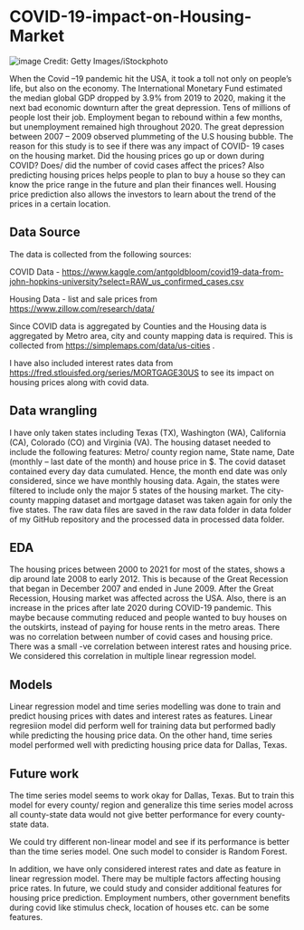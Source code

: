 # COVID-19-impact-on-Housing-Market
![image](https://user-images.githubusercontent.com/80713174/169184684-ac215ec6-f736-4a46-81b7-0878be4cabc2.png)
Credit: Getty Images/iStockphoto

When the Covid –19 pandemic hit the USA, it took a toll not only on people’s life, but also on the economy. The International Monetary Fund estimated the median global GDP dropped by 3.9% from 2019 to 2020, making it the next bad economic downturn after the great depression. Tens of millions of people lost their job. Employment began to rebound within a few months, but unemployment remained high throughout 2020.  The great depression between 2007 – 2009 observed plummeting of the U.S housing bubble. The reason for this study is to see if there was any impact of COVID- 19 cases on the housing market. Did the housing prices go up or down during COVID? Does/ did the number of covid cases affect the prices? Also predicting housing prices helps people to plan to buy a house so they can know the price range in the future and plan their finances well. Housing price prediction also allows the investors to learn about the trend of the prices in a certain location.

## Data Source

The data is collected from the following sources:

COVID Data - https://www.kaggle.com/antgoldbloom/covid19-data-from-john-hopkins-university?select=RAW_us_confirmed_cases.csv

Housing Data - list and sale prices from https://www.zillow.com/research/data/

Since COVID data is aggregated by Counties and the Housing data is aggregated by Metro area, city and county mapping data is required. This is collected from https://simplemaps.com/data/us-cities .

I have also included interest rates data from https://fred.stlouisfed.org/series/MORTGAGE30US  to see its impact on housing prices along with covid data.

## Data wrangling

I have only taken states including Texas (TX), Washington (WA), California (CA), Colorado (CO) and Virginia (VA). The housing dataset needed to include the following features: Metro/ county region name, State name, Date (monthly – last date of the month) and house price in $. 
The covid dataset contained every day data cumulated. Hence, the month end date was only considered, since we have monthly housing data. Again, the states were filtered to include only the major 5 states of the housing market.
The city-county mapping dataset and mortgage dataset was taken again for only the five states. 
The raw data files are saved in the raw data folder in data folder of my GitHub repository and the processed data in processed data folder. 

## EDA

The housing prices between 2000 to 2021 for most of the states, shows a dip around late 2008 to early 2012. 
This is because of the Great Recession that began in December 2007 and ended in June 2009. 
After the Great Recession, Housing market was affected across the USA. 
Also, there is an increase in the prices after late 2020 during COVID-19 pandemic. 
This maybe because commuting reduced and people wanted to buy houses on the outskirts, instead of paying for house rents in the metro areas.
There was no correlation between number of covid cases and housing price. There was a small -ve correlation between interest rates and housing price. We considered this correlation in multiple linear regression model.

## Models

Linear regression model and time series modelling was done to train and predict housing prices with dates and interest rates as features. 
Linear regresiion model did perform well for training data but performed badly while predicting the housing price data. On the other hand, time series model performed well with predicting housing price data for Dallas, Texas.

## Future work
The time series model seems to work okay for Dallas, Texas. But to train this model for every county/ region and generalize this time series model across all county-state data would not give better performance for every county-state data.

We could try different non-linear model and see if its performance is better than the time series model. One such model to consider is Random Forest.

In addition, we have only considered interest rates and date as feature in linear regression model. There may be multiple factors affecting housing price rates. In future, we could study and consider additional features for housing price prediction. Employment numbers, other government benefits during covid like stimulus check, location of houses etc. can be some features.
